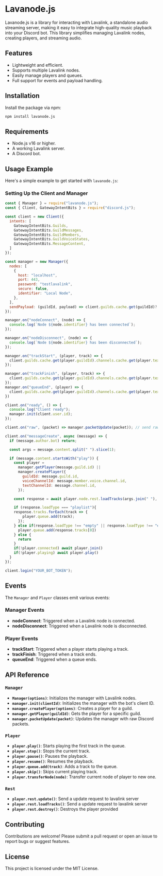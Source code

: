 # Lavanode.js

Lavanode.js is a library for interacting with Lavalink, a standalone audio streaming server, making it easy to integrate high-quality music playback into your Discord bot. This library simplifies managing Lavalink nodes, creating players, and streaming audio.

## Features
- Lightweight and efficient.
- Supports multiple Lavalink nodes.
- Easily manage players and queues.
- Full support for events and payload handling.

## Installation

Install the package via npm:

```bash
npm install lavanode.js
```

## Requirements
- Node.js v16 or higher.
- A working Lavalink server.
- A Discord bot.

## Usage Example

Here's a simple example to get started with `lavanode.js`:

### Setting Up the Client and Manager

```javascript
const { Manager } = require("lavanode.js");
const { Client, GatewayIntentBits } = require("discord.js");

const client = new Client({
  intents: [
    GatewayIntentBits.Guilds,
    GatewayIntentBits.GuildMessages,
    GatewayIntentBits.GuildMembers,
    GatewayIntentBits.GuildVoiceStates,
    GatewayIntentBits.MessageContent,
  ]
});

const manager = new Manager({
  nodes: [
    {
      host: "localhost",
      port: 443,
      password: "testlavalink",
      secure: false,
      identifier: "Local Node",
    },
  ],
  sendPayload: (guildId, payload) => client.guilds.cache.get(guildId)?.shard?.send(payload), // Or client.ws._ws.send(0, payload) if you don't have sharding setup
});

manager.on("nodeConnect", (node) => {
  console.log(`Node ${node.identifier} has been connected`);
});

manager.on("nodeDisconnect", (node) => {
  console.log(`Node ${node.identifier} has been disconnected`);
});

manager.on("trackStart", (player, track) => {
  client.guilds.cache.get(player.guildId).channels.cache.get(player.textChannelId).send(`[${track.title}](${track.url}) has started playing`)
});

manager.on("trackFinish", (player, track) => {
  client.guilds.cache.get(player.guildId).channels.cache.get(player.textChannelId).send(`[${track.title}](${track.url}) has stopped playing`)
});
manager.on("queueEnd", (player) => {
  client.guilds.cache.get(player.guildId).channels.cache.get(player.textChannelId).send("Queue has been finished")
})

client.on("ready", () => {
  console.log("Client ready");
  manager.init(client.user.id);
});

client.on("raw", (packet) => manager.packetUpdate(packet)); // send raw packet to lavanode.js for handling

client.on("messageCreate", async (message) => {
  if (message.author.bot) return;

  const args = message.content.split(" ").slice(1);

  if (message.content.startsWith("play")) {
    const player =
      manager.getPlayer(message.guild.id) ||
      manager.createPlayer({
        guildId: message.guild.id,
        voiceChannelId: message.member.voice.channel.id,
        textChannelId: message.channel.id,
      });

    const response = await player.node.rest.loadTracks(args.join(" "), "soundcloud"); // send link as first arg and empty search platform

    if (response.loadType === "playlist"){
    response.tracks.forEach(track => {
        player.queue.add(track);
      });
    } else if(response.loadType !== "empty" || response.loadType !== "error"){
      player.queue.add(response.tracks[0])
    } else {
      return
    }
    if(!player.connected) await player.join()
    if(!player.playing) await player.play()
  }
});

client.login("YOUR_BOT_TOKEN");
```

## Events
The `Manager` and `Player` classes emit various events:

### Manager Events
- **nodeConnect**: Triggered when a Lavalink node is connected.
- **nodeDisconnect**: Triggered when a Lavalink node is disconnected.

### Player Events
- **trackStart**: Triggered when a player starts playing a track.
- **trackFinish**: Triggered when a track ends.
- **queueEnd**: Triggered when a queue ends.

## API Reference

### `Manager`
- **`Manager(options)`**: Initializes the manager with Lavalink nodes.
- **`manager.init(clientId)`**: Initializes the manager with the bot's client ID.
- **`manager.createPlayer(options)`**: Creates a player for a guild.
- **`manager.getPlayer(guildId)`**: Gets the player for a specific guild.
- **`manager.packetUpdate(packet)`**: Updates the manager with raw Discord packets.

### `Player`
- **`player.play()`**: Starts playing the first track in the queue.
- **`player.stop()`**: Stops the current track.
- **`player.pause()`**: Pauses the playback.
- **`player.resume()`**: Resumes the playback.
- **`player.queue.add(track)`**: Adds a track to the queue.
- **`player.skip()`**: Skips current playing track.
- **`player.transferNode(node)`**: Transfer current node of player to new one.

### `Rest`
- **`player.rest.update()`**: Send a update request to lavalink server
- **`player.rest.loadTracks()`**: Send a update request to lavalink server
- **`player.rest.destroy()`**: Destroys the player provided

## Contributing
Contributions are welcome! Please submit a pull request or open an issue to report bugs or suggest features.

## License
This project is licensed under the MIT License.
